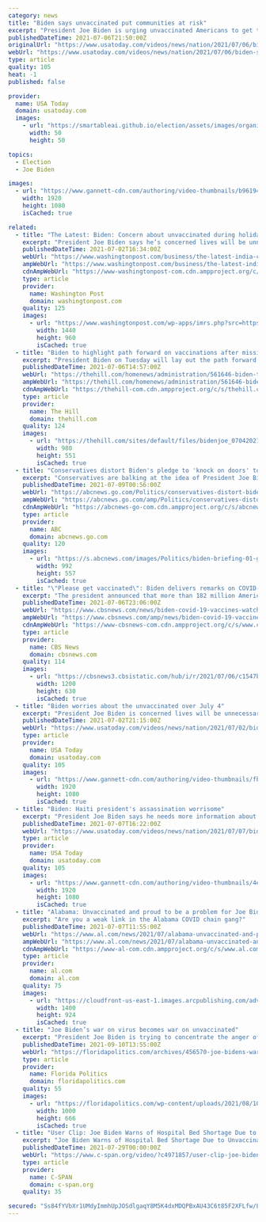 ```yaml
---
category: news
title: "Biden says unvaccinated put communities at risk"
excerpt: "President Joe Biden is urging unvaccinated Americans to get their COVID shot, saying they are \"putting their communities at risk.\" Biden is renewing efforts to push vaccines out to local pharmacies and doctors' offices."
publishedDateTime: 2021-07-06T21:50:00Z
originalUrl: "https://www.usatoday.com/videos/news/nation/2021/07/06/biden-says-unvaccinated-put-communities-risk/7881435002/"
webUrl: "https://www.usatoday.com/videos/news/nation/2021/07/06/biden-says-unvaccinated-put-communities-risk/7881435002/"
type: article
quality: 105
heat: -1
published: false

provider:
  name: USA Today
  domain: usatoday.com
  images:
    - url: "https://smartableai.github.io/election/assets/images/organizations/usatoday.com-50x50.jpg"
      width: 50
      height: 50

topics:
  - Election
  - Joe Biden

images:
  - url: "https://www.gannett-cdn.com/authoring/video-thumbnails/b96194f5-c9f2-42ea-a14c-a3257fd3db55_poster.jpg?quality=10"
    width: 1920
    height: 1080
    isCached: true

related:
  - title: "The Latest: Biden: Concern about unvaccinated during holiday"
    excerpt: "President Joe Biden says he’s concerned lives will be unnecessarily lost to COVID-19 as unvaccinated people contract and transmit the coronavirus over the July 4 holiday"
    publishedDateTime: 2021-07-02T16:34:00Z
    webUrl: "https://www.washingtonpost.com/business/the-latest-india-confirms-400k-dead-half-in-past-2-months/2021/07/02/be07bbd4-dafa-11eb-8c87-ad6f27918c78_story.html"
    ampWebUrl: "https://www.washingtonpost.com/business/the-latest-india-confirms-400k-dead-half-in-past-2-months/2021/07/02/be07bbd4-dafa-11eb-8c87-ad6f27918c78_story.html?outputType=amp"
    cdnAmpWebUrl: "https://www-washingtonpost-com.cdn.ampproject.org/c/s/www.washingtonpost.com/business/the-latest-india-confirms-400k-dead-half-in-past-2-months/2021/07/02/be07bbd4-dafa-11eb-8c87-ad6f27918c78_story.html?outputType=amp"
    type: article
    provider:
      name: Washington Post
      domain: washingtonpost.com
    quality: 125
    images:
      - url: "https://www.washingtonpost.com/wp-apps/imrs.php?src=https://arc-anglerfish-washpost-prod-washpost.s3.amazonaws.com/public/6XQ2AXW3JQI6XDEHVVXSPEMMPA.jpg&w=1440"
        width: 1440
        height: 960
        isCached: true
  - title: "Biden to highlight path forward on vaccinations after missing July 4 goal"
    excerpt: "President Biden on Tuesday will lay out the path forward for getting more of the country vaccinated against the coronavirus after failing to meet his goal for the Fourth of July and as some communitie"
    publishedDateTime: 2021-07-06T14:57:00Z
    webUrl: "https://thehill.com/homenews/administration/561646-biden-to-highlight-path-forward-on-vaccinations-after-missing-july-4"
    ampWebUrl: "https://thehill.com/homenews/administration/561646-biden-to-highlight-path-forward-on-vaccinations-after-missing-july-4?amp"
    cdnAmpWebUrl: "https://thehill-com.cdn.ampproject.org/c/s/thehill.com/homenews/administration/561646-biden-to-highlight-path-forward-on-vaccinations-after-missing-july-4?amp"
    type: article
    provider:
      name: The Hill
      domain: thehill.com
    quality: 124
    images:
      - url: "https://thehill.com/sites/default/files/bidenjoe_07042021getty.png"
        width: 980
        height: 551
        isCached: true
  - title: "Conservatives distort Biden's pledge to 'knock on doors' to get people vaccinated"
    excerpt: "Conservatives are balking at the idea of President Joe Biden's new federal \"surge teams\" deployed to COVID hotspots to help contain outbreaks and increase vaccinations."
    publishedDateTime: 2021-07-09T00:56:00Z
    webUrl: "https://abcnews.go.com/Politics/conservatives-distort-bidens-pledge-knock-doors-people-vaccinated/story?id=78731796"
    ampWebUrl: "https://abcnews.go.com/amp/Politics/conservatives-distort-bidens-pledge-knock-doors-people-vaccinated/story?id=78731796"
    cdnAmpWebUrl: "https://abcnews-go-com.cdn.ampproject.org/c/s/abcnews.go.com/amp/Politics/conservatives-distort-bidens-pledge-knock-doors-people-vaccinated/story?id=78731796"
    type: article
    provider:
      name: ABC
      domain: abcnews.go.com
    quality: 120
    images:
      - url: "https://s.abcnews.com/images/Politics/biden-briefing-01-gty-iwb-210706_1625601683383_hpMain_16x9_992.jpg"
        width: 992
        height: 557
        isCached: true
  - title: "\"Please get vaccinated\": Biden delivers remarks on COVID-19 response and vaccination program"
    excerpt: "The president announced that more than 182 million Americans have received at least one dose of the COVID-19 vaccine."
    publishedDateTime: 2021-07-06T23:06:00Z
    webUrl: "https://www.cbsnews.com/news/biden-covid-19-vaccines-watch-live-today-07-04-2021/"
    ampWebUrl: "https://www.cbsnews.com/amp/news/biden-covid-19-vaccines-watch-live-today-07-04-2021/"
    cdnAmpWebUrl: "https://www-cbsnews-com.cdn.ampproject.org/c/s/www.cbsnews.com/amp/news/biden-covid-19-vaccines-watch-live-today-07-04-2021/"
    type: article
    provider:
      name: CBS News
      domain: cbsnews.com
    quality: 114
    images:
      - url: "https://cbsnews3.cbsistatic.com/hub/i/r/2021/07/06/c1547b08-26eb-416e-9516-820d300d918b/thumbnail/1200x630/d12d31d0a69d0e0a812a87d3c296822d/gettyimages-1233806863.jpg"
        width: 1200
        height: 630
        isCached: true
  - title: "Biden worries about the unvaccinated over July 4"
    excerpt: "President Joe Biden is concerned lives will be unnecessarily lost as unvaccinated people contract and transmit the coronavirus over the July 4 holiday. Biden says that for vaccinated Americans the holiday weekend will be worth celebrating."
    publishedDateTime: 2021-07-02T21:15:00Z
    webUrl: "https://www.usatoday.com/videos/news/nation/2021/07/02/biden-worries-unvaccinated-over-july-4/7847287002/"
    type: article
    provider:
      name: USA Today
      domain: usatoday.com
    quality: 105
    images:
      - url: "https://www.gannett-cdn.com/authoring/video-thumbnails/fba1e0ba-bbcb-4811-a80e-c6b7f707ef64_poster.jpg?quality=10"
        width: 1920
        height: 1080
        isCached: true
  - title: "Biden: Haiti president's assassination worrisome"
    excerpt: "President Joe Biden says he needs more information about the assassination of the Haitian President but it is \"worrisome.\" (July 7)"
    publishedDateTime: 2021-07-07T16:22:00Z
    webUrl: "https://www.usatoday.com/videos/news/nation/2021/07/07/biden-haiti-presidents-assassination-worrisome/7889035002/"
    type: article
    provider:
      name: USA Today
      domain: usatoday.com
    quality: 105
    images:
      - url: "https://www.gannett-cdn.com/authoring/video-thumbnails/4e855417-fd1c-474c-8524-af1b95d2bf53_poster.jpg?quality=10"
        width: 1920
        height: 1080
        isCached: true
  - title: "Alabama: Unvaccinated and proud to be a problem for Joe Biden"
    excerpt: "Are you a weak link in the Alabama COVID chain gang?"
    publishedDateTime: 2021-07-07T11:55:00Z
    webUrl: "https://www.al.com/news/2021/07/alabama-unvaccinated-and-proud-to-be-a-problem-for-joe-biden.html"
    ampWebUrl: "https://www.al.com/news/2021/07/alabama-unvaccinated-and-proud-to-be-a-problem-for-joe-biden.html?outputType=amp"
    cdnAmpWebUrl: "https://www-al-com.cdn.ampproject.org/c/s/www.al.com/news/2021/07/alabama-unvaccinated-and-proud-to-be-a-problem-for-joe-biden.html?outputType=amp"
    type: article
    provider:
      name: al.com
      domain: al.com
    quality: 75
    images:
      - url: "https://cloudfront-us-east-1.images.arcpublishing.com/advancelocal/ZRBNCZL2OBHQJP5HNRJCZDKECU.jpg"
        width: 1400
        height: 924
        isCached: true
  - title: "Joe Biden’s war on virus becomes war on unvaccinated"
    excerpt: "President Joe Biden is trying to concentrate the anger of the nation’s inoculated majority against the stubborn 25% of eligible Americans who remain unvaccinated against COVID-19. Nearly 8 months after declaring “war” on the coronavirus as he took office,"
    publishedDateTime: 2021-09-10T13:55:00Z
    webUrl: "https://floridapolitics.com/archives/456570-joe-bidens-war-on-virus-becomes-war-on-unvaccinated/"
    type: article
    provider:
      name: Florida Politics
      domain: floridapolitics.com
    quality: 55
    images:
      - url: "https://floridapolitics.com/wp-content/uploads/2021/08/1000-47.jpeg"
        width: 1000
        height: 666
        isCached: true
  - title: "User Clip: Joe Biden Warns of Hospital Bed Shortage Due to Unvaccinated"
    excerpt: "Joe Biden Warns of Hospital Bed Shortage Due to Unvaccinated"
    publishedDateTime: 2021-07-29T00:00:00Z
    webUrl: "https://www.c-span.org/video/?c4971857/user-clip-joe-biden-warns-hospital-bed-shortage-due-unvaccinated"
    type: article
    provider:
      name: C-SPAN
      domain: c-span.org
    quality: 35

secured: "Ss84fYVbXr1UMdyImmhUpJOSdlgaqY8M5K4dxMDQPBxAU43C6t85F2XFLfw/Lk/zjN3fLzmoF7HQp8itjV9BtiuqFrBC4ddZDdvpGu+ldhWIRyAjVGHerAMWe6guR3JSFYQDgqtsZBppuse82aOVnjHazhBgBvhLLxdXJmS2XLBIQG8KFsWoKENAnjfaH78S0CENHGVbZnkTi0KhdvkvjTGBmoMAus1mn6fMk4bdIKYOUNEsTELtNi2ONr16M9uOdQTgxKU0ydlf4TRQ10znK1AKtdBQSm6OPKhcg8bQ9uYRCSPDsYaylMAeaRQLPTq7kSuaWhSenttE/pn+FpNjqSX+d1q28xLy0g0cJ49yLSY=;aKYqE2ghwwmwUs8Y/+VHEg=="
---
```


